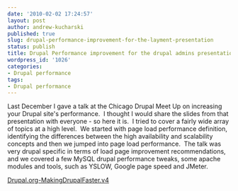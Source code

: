 ```yaml
---
date: '2010-02-02 17:24:57'
layout: post
author: andrew-kucharski
published: true
slug: drupal-performance-improvement-for-the-layment-presentation
status: publish
title: Drupal Performance improvement for the drupal admins presentation
wordpress_id: '1026'
categories:
- Drupal performance
tags:
- Drupal performance
---
```


Last December I gave a talk at the Chicago Drupal Meet Up on increasing your Drupal site's performance.  I thought I would share the slides from that presentation with everyone - so here it is.  I tried to cover a fairly wide array of topics at a high level.  We started with page load performance definition, identifying the differences between the high availability and scalability concepts and then we jumped into page load performance.  The talk was very drupal specific in terms of load page improvement recommendations, and we covered a few MySQL drupal performance tweaks, some apache modules and tools, such as YSLOW, Google page speed and JMeter.

[Drupal.org-MakingDrupalFaster.v4](http://linuxsysadminblog.com/images/2010/02/Drupal.org-MakingDrupalFaster.v4.pdf)
